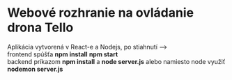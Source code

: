 # Webové rozhranie na ovládanie drona Tello

Aplikácia vytvorená v React-e a Nodejs, po stiahnutí --> </br>
frontend spúšťa **npm install** **npm start** </br>
backend príkazom **npm install** a **node server.js** alebo namiesto node využiť **nodemon server.js**
